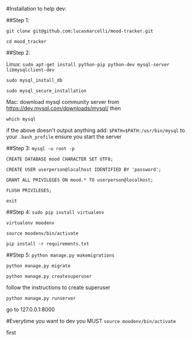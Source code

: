 #Installation to help dev:

##Step 1:

`git clone git@github.com:lucasmarcelli/mood-tracker.git`

`cd mood_tracker`

##Step 2:

Linux:
`sudo apt-get install python-pip python-dev mysql-server libmysqlclient-dev`

`sudo mysql_install_db`

`sudo mysql_secure_installation`


Mac: 
download mysql community server from https://dev.mysql.com/downloads/mysql/
then

`which mysql`

if the above doesn't output anything add: `$PATH=$PATH:/usr/bin/mysql` to your `.bash_profile`
ensure you start the server

##Step 3:
`mysql -u root -p`

`CREATE DATABASE mood CHARACTER SET UTF8;`

`CREATE USER userperson@localhost IDENTIFIED BY 'password';`

`GRANT ALL PRIVILEGES ON mood.* TO userperson@localhost;`

`FLUSH PRIVILEGES;`

`exit`

##Step 4:
`sudo pip install virtualenv`

`virtualenv moodenv`

`source moodenv/bin/activate`

`pip install -r requirements.txt`

##Step 5:
`python manage.py makemigrations`

`python manage.py migrate`

`python manage.py createsuperuser`

follow the instructions to create superuser

`python manage.py runserver`

go to 127.0.0.1:8000

#Everytime you want to dev you MUST
`source moodenv/bin/activate`

first






